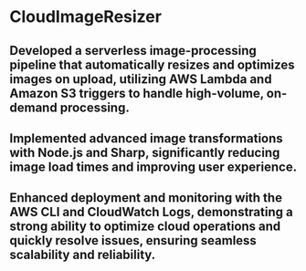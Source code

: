 # CloudImageResizer
## Developed a serverless image-processing pipeline that automatically resizes and optimizes images on upload, utilizing AWS Lambda and Amazon S3 triggers to handle high-volume, on-demand processing.
## Implemented advanced image transformations with Node.js and Sharp, significantly reducing image load times and improving user experience.
## Enhanced deployment and monitoring with the AWS CLI and CloudWatch Logs, demonstrating a strong ability to optimize cloud operations and quickly resolve issues, ensuring seamless scalability and reliability.

